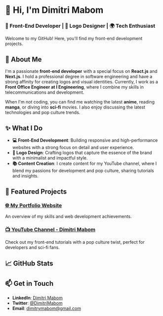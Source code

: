 # 👋 Hi, I'm Dimitri Mabom

### 🚀 Front-End Developer | 🎨 Logo Designer | 🌍 Tech Enthusiast

Welcome to my GitHub! Here, you'll find my front-end development projects.

## 🎯 About Me

I'm a passionate **front-end developer** with a special focus on **React.js** and **Next.js**. I hold a professional degree in software engineering and have a strong affinity for creating logos and visual identities. Currently, I work as a **Front Office Engineer at I Engineering**, where I combine my skills in telecommunications and development.

When I'm not coding, you can find me watching the latest **anime**, reading **manga**, or diving into **sci-fi** movies. I also enjoy discussing the latest technologies and pop culture trends.

## ✨ What I Do

- **💻 Front-End Development**: Building responsive and high-performance websites with a strong focus on detail and user experience.
- **🎨 Logo Design**: Crafting logos that capture the essence of the brand with a minimalist and impactful style.
- **📚 Content Creation**: I create content for my YouTube channel, where I blend my passions for development and pop culture, sharing tutorials and insights.

## 📂 Featured Projects

### [🌐 My Portfolio Website](https://dimitrimabom.dev)
An overview of my skills and web development achievements.

### [📺 YouTube Channel - Dimitri Mabom](https://youtube.com/@dimitrimabom)
Check out my front-end tutorials with a pop culture twist, perfect for developers and sci-fi fans.

<!--
### [🛠 React + Next.js Starter Template](https://github.com/DimitriMabom/react-nextjs-starter)
A quick start template for front-end projects, optimized with Tailwind CSS and smooth animations.
-->

## 📈 GitHub Stats

<!--
![Dimitri's GitHub stats](https://github-readme-stats.vercel.app/api?username=DimitriMabom&show_icons=true&theme=radical)
-->

## 📫 Get in Touch

- **LinkedIn**: [Dimitri Mabom](https://linkedin.com/in/dimitridabom)
- **Twitter**: [@DimitriMabom](https://X.com/dimitridabom)
- **Email**: dimitrymabom@gmail.com
